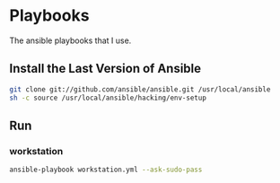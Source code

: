 Playbooks
=========

The ansible playbooks that I use.

Install the Last Version of Ansible
-----------------------------------

```bash
git clone git://github.com/ansible/ansible.git /usr/local/ansible
sh -c source /usr/local/ansible/hacking/env-setup
```

Run
---

### workstation
```bash
ansible-playbook workstation.yml --ask-sudo-pass
```

